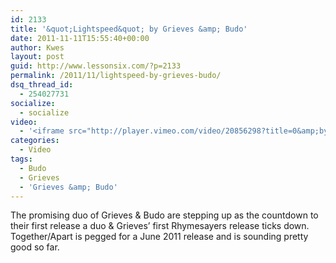 ```yaml
---
id: 2133
title: '&quot;Lightspeed&quot; by Grieves &amp; Budo'
date: 2011-11-11T15:55:40+00:00
author: Kwes
layout: post
guid: http://www.lessonsix.com/?p=2133
permalink: /2011/11/lightspeed-by-grieves-budo/
dsq_thread_id:
  - 254027731
socialize:
  - socialize
video:
  - '<iframe src="http://player.vimeo.com/video/20856298?title=0&amp;byline=0&amp;portrait=0&amp;color=ffffff" width="540" height="304" frameborder="0"></iframe>'
categories:
  - Video
tags:
  - Budo
  - Grieves
  - 'Grieves &amp; Budo'
---
```

The promising duo of Grieves &#038; Budo are stepping up as the countdown to their first release a duo &#038; Grieves&#8217; first Rhymesayers release ticks down. Together/Apart is pegged for a June 2011 release and is sounding pretty good so far.